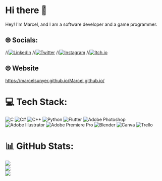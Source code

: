 # Hi there 👋
Hey! I'm Marcel, and I am a software developer and a game programmer.


## 🌐 Socials:
//[![LinkedIn](https://img.shields.io/badge/LinkedIn-%230077B5.svg?logo=linkedin&logoColor=white)](https://www.linkedin.com/in/marcel-sunyer-28910a133/?originalSubdomain=es)
//[![Twitter](https://img.shields.io/badge/Twitter-%231DA1F2.svg?logo=twitter&logoColor=white)](https://twitter.com/mscaldu2)
//[![Instagram](https://img.shields.io/badge/Instagram-%23E4405F.svg?logo=instagram&logoColor=white)](https://www.instagram.com/selinho_8/?next=https%3A%2F%2Fwww.instagram.com%2Fks_sg8%2F)
//[![Itch.io](https://img.shields.io/badge/Itch.io-%23FF4713.svg?logo=itch.io&logoColor=white)](https://marcelsunyer.itch.io/)

## 🌐 Website
https://marcelsunyer.github.io/Marcel.github.io/

# 💻 Tech Stack:
![C](https://img.shields.io/badge/c-%2300599C.svg?style=flat&logo=c&logoColor=white) ![C#](https://img.shields.io/badge/c%23-%23239120.svg?style=flat&logo=c-sharp&logoColor=white) ![C++](https://img.shields.io/badge/c++-%2300599C.svg?style=flat&logo=c%2B%2B&logoColor=white) ![Python](https://img.shields.io/badge/python-3670A0?style=flat&logo=python&logoColor=ffdd54) ![Flutter](https://img.shields.io/badge/Flutter-%2302569B.svg?style=flat&logo=Flutter&logoColor=white) ![Adobe Photoshop](https://img.shields.io/badge/Adobe_Photoshop-%2331A8FF.svg?style=flat&logo=adobephotoshop&logoColor=white) ![Adobe Illustrator](https://img.shields.io/badge/Adobe_Illustrator-%23FF9A00.svg?style=flat&logo=adobeillustrator&logoColor=white) ![Adobe Premiere Pro](https://img.shields.io/badge/Adobe%20Premiere%20Pro-9999FF.svg?style=flat&logo=Adobe%20Premiere%20Pro&logoColor=white) ![Blender](https://img.shields.io/badge/Blender-%23F5792A.svg?style=flat&logo=blender&logoColor=white) ![Canva](https://img.shields.io/badge/Canva-%2300C4CC.svg?style=flat&logo=Canva&logoColor=white) ![Trello](https://img.shields.io/badge/Trello-%23026AA7.svg?style=flat&logo=Trello&logoColor=white)
# 📊 GitHub Stats:
![](https://github-readme-stats-ten-wine.vercel.app/api?username=MarcelSunyer&count_private=true&theme=tokyonight&show_icons=true)<br/>
![](https://github-readme-streak-stats.herokuapp.com/?user=MarcelSunyer&theme=dark&hide_border=false)<br/>
![](https://github-readme-stats.vercel.app/api/top-langs/?username=MarcelSunyer&theme=dark&hide_border=false&include_all_commits=true&count_private=false&layout=compact)
